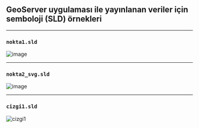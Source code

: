 ## **GeoServer uygulaması ile yayınlanan veriler için semboloji (SLD) örnekleri**
___

 ### `nokta1.sld`
 
   ![image](https://user-images.githubusercontent.com/95212909/161382078-455ad269-8650-417a-8ad2-7d7fe7488e54.png)
___
 ### `nokta2_svg.sld`
 
   ![image](https://user-images.githubusercontent.com/95212909/192099137-fb7d3c2f-3ccc-42ba-9f45-29df45ab30ec.png)
___
 ### `cizgi1.sld`
 
   ![cizgi1](https://user-images.githubusercontent.com/95212909/171843247-d81f6014-7efa-4863-a70c-355cfcf5f8b5.JPG)
